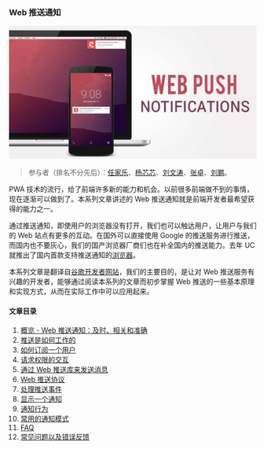 ### Web 推送通知
![WebPush](./images/WebPush.png)

> 参与者（排名不分先后）：[任家乐](https://github.com/jennyrenjiale)、[杨芯芯](https://github.com/y2x33)、[刘文涛](https://github.com/HSDPA-wen)、[张卓](https://github.com/Zhangdroid)、[刘鹏](https://github.com/git-patrickliu)。

PWA 技术的流行，给了前端许多新的能力和机会。以前很多前端做不到的事情，现在逐渐可以做到了。本系列文章讲述的 Web 推送通知就是前端开发者最希望获得的能力之一。

通过推送通知，即使用户的浏览器没有打开，我们也可以触达用户，让用户与我们的 Web 站点有更多的互动。在国外可以直接使用 Google 的推送服务进行推送，而国内也不要灰心，我们的国产浏览器厂商们也在补全国内的推送能力。去年 UC 就推出了国内首款支持推送通知的[浏览器](https://www.w3ctech.com/topic/2085)。

本系列文章是翻译自[谷歌开发者网站](https://developers.google.com/web/fundamentals/push-notifications/)，我们的主要目的，是让对 Web 推送服务有兴趣的开发者，能够通过阅读本系列的文章而初步掌握 Web 推送的一些基本原理和实现方式，从而在实际工作中可以应用起来。

#### 文章目录
1. [概览 - Web 推送通知：及时、相关和准确](https://github.com/yued-fe/y-translation/blob/master/en/web-push-notifications/index.md)
2. [推送是如何工作的](https://github.com/yued-fe/y-translation/blob/master/en/web-push-notifications/how-push-works.md)
3. [如何订阅一个用户](https://github.com/yued-fe/y-translation/blob/master/en/web-push-notifications/subscribing-a-user.md)
4. [请求权限的交互](https://github.com/yued-fe/y-translation/blob/master/en/web-push-notifications/permission-ux.md)
5. [通过 Web 推送库来发送消息](https://github.com/yued-fe/y-translation/blob/master/en/web-push-notifications/sending-messages-with-web-push-libraries.md)
6. [Web 推送协议](https://github.com/yued-fe/y-translation/blob/master/en/web-push-notifications/web-push-protocol.md)
7. [处理推送事件](https://github.com/yued-fe/y-translation/blob/master/en/web-push-notifications/handling-messages.md)
8. [显示一个通知](https://github.com/yued-fe/y-translation/blob/master/en/web-push-notifications/display-a-notification.md)
9. [通知行为](https://github.com/yued-fe/y-translation/blob/master/en/web-push-notifications/notification-behaviour.md)
10. [常用的通知模式](https://github.com/yued-fe/y-translation/blob/master/en/web-push-notifications/common-notification-patterns.md)
11. [FAQ](https://github.com/yued-fe/y-translation/blob/master/en/web-push-notifications/faq.md)
12. [常见问题以及错误反馈](https://github.com/yued-fe/y-translation/blob/master/en/web-push-notifications/common-issues-and-reporting-bugs.md)
